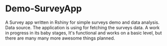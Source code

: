 # Demo-SurveyApp
A Survey app written in Rshiny for simple surveys demo and data analysis. Data source. The application is using for fetching the surveys data. A work in progress in its baby stages,  It's functional and works on a basic level, but there are many many more awesome things planned.
